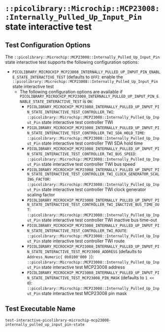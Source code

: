 # `::picolibrary::Microchip::MCP23008::Internally_Pulled_Up_Input_Pin` state interactive test

## Test Configuration Options
The `::picolibrary::Microchip::MCP23008::Internally_Pulled_Up_Input_Pin` state interactive
test supports the following configuration options:
- `PICOLIBRARY_MICROCHIP_MCP23008_INTERNALLY_PULLED_UP_INPUT_PIN_ENABLE_STATE_INTERACTIVE_TEST`
  (defaults to `OFF`): enable the
  `::picolibrary::Microchip::MCP23008::Internally_Pulled_Up_Input_Pin` state interactive
  test
    - The following configuration options are available if
      `PICOLIBRARY_MICROCHIP_MCP23008_INTERNALLY_PULLED_UP_INPUT_PIN_ENABLE_STATE_INTERACTIVE_TEST`
      is `ON`:
        - `PICOLIBRARY_MICROCHIP_MCP23008_INTERNALLY_PULLED_UP_INPUT_PIN_STATE_INTERACTIVE_TEST_CONTROLLER_TWI`:
          `::picolibrary::Microchip::MCP23008::Internally_Pulled_Up_Input_Pin` state
          interactive test controller TWI
        - `PICOLIBRARY_MICROCHIP_MCP23008_INTERNALLY_PULLED_UP_INPUT_PIN_STATE_INTERACTIVE_TEST_CONTROLLER_TWI_SDA_HOLD_TIME`:
          `::picolibrary::Microchip::MCP23008::Internally_Pulled_Up_Input_Pin` state
          interactive test controller TWI SDA hold time
        - `PICOLIBRARY_MICROCHIP_MCP23008_INTERNALLY_PULLED_UP_INPUT_PIN_STATE_INTERACTIVE_TEST_CONTROLLER_TWI_BUS_SPEED`:
          `::picolibrary::Microchip::MCP23008::Internally_Pulled_Up_Input_Pin` state
          interactive test controller TWI bus speed
        - `PICOLIBRARY_MICROCHIP_MCP23008_INTERNALLY_PULLED_UP_INPUT_PIN_STATE_INTERACTIVE_TEST_CONTROLLER_TWI_CLOCK_GENERATOR_SCALING_FACTOR`:
          `::picolibrary::Microchip::MCP23008::Internally_Pulled_Up_Input_Pin` state
          interactive test controller TWI clock generator scaling factor
        - `PICOLIBRARY_MICROCHIP_MCP23008_INTERNALLY_PULLED_UP_INPUT_PIN_STATE_INTERACTIVE_TEST_CONTROLLER_TWI_INACTIVE_BUS_TIME_OUT`:
          `::picolibrary::Microchip::MCP23008::Internally_Pulled_Up_Input_Pin` state
          interactive test controller TWI inactive bus time-out
        - `PICOLIBRARY_MICROCHIP_MCP23008_INTERNALLY_PULLED_UP_INPUT_PIN_STATE_INTERACTIVE_TEST_CONTROLLER_TWI_ROUTE`:
          `::picolibrary::Microchip::MCP23008::Internally_Pulled_Up_Input_Pin` state
          interactive test controller TWI route
        - `PICOLIBRARY_MICROCHIP_MCP23008_INTERNALLY_PULLED_UP_INPUT_PIN_STATE_INTERACTIVE_TEST_MCP23008_ADDRESS`
          (defaults to `Address_Numeric{ 0b0100'000 }`):
          `::picolibrary::Microchip::MCP23008::Internally_Pulled_Up_Input_Pin` state
          interactive test MCP23008 address
        - `PICOLIBRARY_MICROCHIP_MCP23008_INTERNALLY_PULLED_UP_INPUT_PIN_STATE_INTERACTIVE_TEST_MCP23008_PIN_MASK`
          (defaults to `1 << 0`):
          `::picolibrary::Microchip::MCP23008::Internally_Pulled_Up_Input_Pin` state
          interactive test MCP23008 pin mask

## Test Executable Name
`test-interactive-picolibrary-microchip-mcp23008-internally_pulled_up_input_pin-state`
